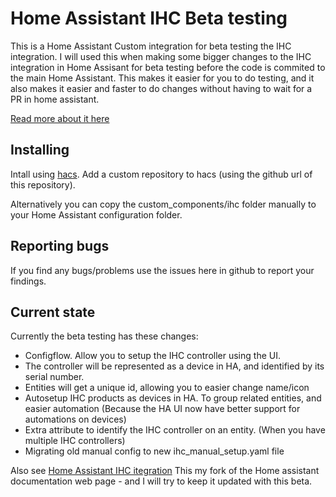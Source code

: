 # Home Assistant IHC Beta testing

This is a Home Assistant Custom integration for beta testing the IHC integration.
I will used this when making some bigger changes to the IHC integration in Home Assisant for beta testing before the code is commited to the main Home Assistant.
This makes it easier for you to do testing, and it also makes it easier and faster to do changes without having to wait for a PR in home assistant.

[Read more about it here](https://www.dingus.dk/help-testing-the-new-home-assistant-ihc-integration/)

## Installing

Intall using [hacs](https://hacs.xyz/).
Add a custom repository to hacs (using the github url of this repository).

Alternatively you can copy the custom_components/ihc folder manually to your Home Assistant configuration folder.

## Reporting bugs

If you find any bugs/problems use the issues here in github to report your findings.

## Current state

Currently the beta testing has these changes:

* Configflow. Allow you to setup the IHC controller using the UI.
* The controller will be represented as a device in HA, and identified by its serial number.
* Entities will get a unique id, allowing you to easier change name/icon
* Autosetup IHC products as devices in HA. To group related entities, and easier automation (Because the HA UI now have better support for automations on devices)
* Extra attribute to identify the IHC controller on an entity. (When you have multiple IHC controllers)
* Migrating old manual config to new ihc_manual_setup.yaml file

Also see [Home Assistant IHC itegration](https://github.com/dingusdk/home-assistant.io/blob/current/source/_integrations/ihc.markdown)
This my fork of the Home assistant documentation web page - and I will try to keep it updated with this beta.


